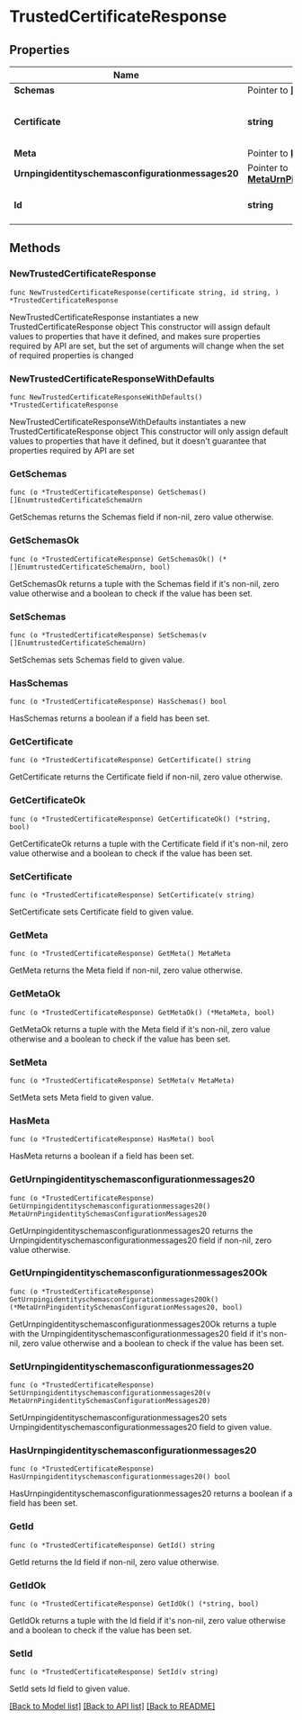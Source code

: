 # TrustedCertificateResponse

## Properties

Name | Type | Description | Notes
------------ | ------------- | ------------- | -------------
**Schemas** | Pointer to [**[]EnumtrustedCertificateSchemaUrn**](EnumtrustedCertificateSchemaUrn.md) |  | [optional] 
**Certificate** | **string** | The PEM-encoded X.509v3 certificate. | 
**Meta** | Pointer to [**MetaMeta**](MetaMeta.md) |  | [optional] 
**Urnpingidentityschemasconfigurationmessages20** | Pointer to [**MetaUrnPingidentitySchemasConfigurationMessages20**](MetaUrnPingidentitySchemasConfigurationMessages20.md) |  | [optional] 
**Id** | **string** | Name of the Trusted Certificate | 

## Methods

### NewTrustedCertificateResponse

`func NewTrustedCertificateResponse(certificate string, id string, ) *TrustedCertificateResponse`

NewTrustedCertificateResponse instantiates a new TrustedCertificateResponse object
This constructor will assign default values to properties that have it defined,
and makes sure properties required by API are set, but the set of arguments
will change when the set of required properties is changed

### NewTrustedCertificateResponseWithDefaults

`func NewTrustedCertificateResponseWithDefaults() *TrustedCertificateResponse`

NewTrustedCertificateResponseWithDefaults instantiates a new TrustedCertificateResponse object
This constructor will only assign default values to properties that have it defined,
but it doesn't guarantee that properties required by API are set

### GetSchemas

`func (o *TrustedCertificateResponse) GetSchemas() []EnumtrustedCertificateSchemaUrn`

GetSchemas returns the Schemas field if non-nil, zero value otherwise.

### GetSchemasOk

`func (o *TrustedCertificateResponse) GetSchemasOk() (*[]EnumtrustedCertificateSchemaUrn, bool)`

GetSchemasOk returns a tuple with the Schemas field if it's non-nil, zero value otherwise
and a boolean to check if the value has been set.

### SetSchemas

`func (o *TrustedCertificateResponse) SetSchemas(v []EnumtrustedCertificateSchemaUrn)`

SetSchemas sets Schemas field to given value.

### HasSchemas

`func (o *TrustedCertificateResponse) HasSchemas() bool`

HasSchemas returns a boolean if a field has been set.

### GetCertificate

`func (o *TrustedCertificateResponse) GetCertificate() string`

GetCertificate returns the Certificate field if non-nil, zero value otherwise.

### GetCertificateOk

`func (o *TrustedCertificateResponse) GetCertificateOk() (*string, bool)`

GetCertificateOk returns a tuple with the Certificate field if it's non-nil, zero value otherwise
and a boolean to check if the value has been set.

### SetCertificate

`func (o *TrustedCertificateResponse) SetCertificate(v string)`

SetCertificate sets Certificate field to given value.


### GetMeta

`func (o *TrustedCertificateResponse) GetMeta() MetaMeta`

GetMeta returns the Meta field if non-nil, zero value otherwise.

### GetMetaOk

`func (o *TrustedCertificateResponse) GetMetaOk() (*MetaMeta, bool)`

GetMetaOk returns a tuple with the Meta field if it's non-nil, zero value otherwise
and a boolean to check if the value has been set.

### SetMeta

`func (o *TrustedCertificateResponse) SetMeta(v MetaMeta)`

SetMeta sets Meta field to given value.

### HasMeta

`func (o *TrustedCertificateResponse) HasMeta() bool`

HasMeta returns a boolean if a field has been set.

### GetUrnpingidentityschemasconfigurationmessages20

`func (o *TrustedCertificateResponse) GetUrnpingidentityschemasconfigurationmessages20() MetaUrnPingidentitySchemasConfigurationMessages20`

GetUrnpingidentityschemasconfigurationmessages20 returns the Urnpingidentityschemasconfigurationmessages20 field if non-nil, zero value otherwise.

### GetUrnpingidentityschemasconfigurationmessages20Ok

`func (o *TrustedCertificateResponse) GetUrnpingidentityschemasconfigurationmessages20Ok() (*MetaUrnPingidentitySchemasConfigurationMessages20, bool)`

GetUrnpingidentityschemasconfigurationmessages20Ok returns a tuple with the Urnpingidentityschemasconfigurationmessages20 field if it's non-nil, zero value otherwise
and a boolean to check if the value has been set.

### SetUrnpingidentityschemasconfigurationmessages20

`func (o *TrustedCertificateResponse) SetUrnpingidentityschemasconfigurationmessages20(v MetaUrnPingidentitySchemasConfigurationMessages20)`

SetUrnpingidentityschemasconfigurationmessages20 sets Urnpingidentityschemasconfigurationmessages20 field to given value.

### HasUrnpingidentityschemasconfigurationmessages20

`func (o *TrustedCertificateResponse) HasUrnpingidentityschemasconfigurationmessages20() bool`

HasUrnpingidentityschemasconfigurationmessages20 returns a boolean if a field has been set.

### GetId

`func (o *TrustedCertificateResponse) GetId() string`

GetId returns the Id field if non-nil, zero value otherwise.

### GetIdOk

`func (o *TrustedCertificateResponse) GetIdOk() (*string, bool)`

GetIdOk returns a tuple with the Id field if it's non-nil, zero value otherwise
and a boolean to check if the value has been set.

### SetId

`func (o *TrustedCertificateResponse) SetId(v string)`

SetId sets Id field to given value.



[[Back to Model list]](../README.md#documentation-for-models) [[Back to API list]](../README.md#documentation-for-api-endpoints) [[Back to README]](../README.md)


